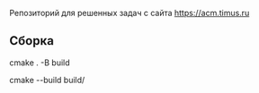Репозиторий для решенных задач с сайта https://acm.timus.ru

## Сборка

cmake . -B build

cmake --build build/